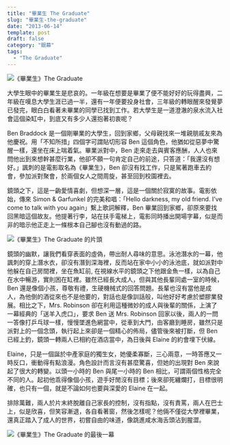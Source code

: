 ```yaml
---
title: "畢業生 The Graduate"
slug: "畢業生-the-graduate"
date: "2013-06-14"
template: post
draft: false
category: "銀幕"
tags:
  - "The Graduate"
---
```


![《畢業生》The Graduate](/media/graduate-3.jpeg)

大學生眼中的畢業生是悲哀的。一年級在想要是畢業了便不能好好的玩得盡興，二年級在嘆息大學生涯已過一半，還有一年便要投身社會，三年級的轉眼醒來發覺夢已發完，眼白白看著未畢業的同學已找到工作。若大學生是一道澄澈的泉水流入社會這個染缸中，到底又有多少人還抱著初衷呢？

Ben Braddock 是一個剛畢業的大學生，回到家鄉，父母親找來一堆親朋戚友來為他慶祝。用「不知所措」四個字可謂貼切形容 Ben 這個角色，他猶如從惡夢中驚醒一樣，還坐在床上喘着氣。畢業派對中，Ben 走來走去與賓客應酬，人人也來問他出到來想幹甚麼行業，他卻不願一句肯定自己的前途，只答道：「我還沒有想好。」諷刺的是電影取名為《畢業生》，Ben 卻沒有找工作，只是駕著跑車去約會，參加派對聚會，於兩個女人之間周旋，甚至回到校園裡去。

鏡頭之下，這是一齣愛情喜劇，但想深一層，這是一個關於寂寞的故事。電影依始，傳來 Simon & Garfunkel 的完美和唱：「Hello darkness, my old friend. I’ve come to talk with you again」繫上歌詞解釋，Ben 畢業回到家鄉，卻原來要找回黑暗這個故友。他提著行李，站在扶手電梯上，電影同時播出開場字幕，似是而非的暗示他正走上一條根本自己腳也沒有動過的路。

![《畢業生》The Graduate 的片頭](/media/graduate-2.jpg)

鏡頭的幽默，讓我們看穿表面的虛偽，帶出耐人尋味的意思。泳池潛水的一幕，他諷刺的穿上潛水衣，卻沒有潛到深海裡，反而站在家中小小的泳池底，就如派對中他躲在自己房間裡，坐在魚缸前, 在視線水平的鏡頭之下他跟金魚一樣，以為自己在水中暢游，實則困在缸裡。雖然已經長大成人，但與其他長輩同處一室的時候，Ben 還是像個小孩，尊敬有禮，生硬機械式的回答問題。長輩也沒有當他是成人，為他倒的酒從來也不是他要的，對話也是像訓話般，叫他好好考慮於塑膠業發展。相比之下，Mrs. Robinson 卻在利用這種微妙的成人與後輩的關係，上演了一幕經典的「送羊入虎口」，要求 Ben 送 Mrs. Robinson 回家以後，兩人的一問一答像打乒乓球一樣，慢慢墜進色網當中，從車到大門，由客廳到睡房，雖然只是派對上的一個念頭，執行起上來卻是一個精心的佈局，儘管後來被打斷，但 Ben 已經上釣，鏡頭一轉兩人已相約在酒店當中，為日後與 Elaine 的約會埋下伏線。

Elaine，只是一個誕於中產家庭的獨生女，她優柔寡斷，三心兩意，一時答應又一時反口，衝動得有點浪漫。角色設計而言沒有甚麼驚喜，但她的出現對 Ben 來說起了很大的轉變。以頭一小時的 Ben 與尾一小時的 Ben 相比，可謂兩個性格完全不同的人。起初他乖得像個小孩，遊手好閒沒有目標；後來卻死纏爛打，目標很明確，也只有一個，就是不論如何也要與深愛的 Elaine 在一起。

排除萬難，兩人於片末終脫離自己家長的控制，沒有指點，沒有責罵，兩人在巴士上，似是欣喜，但笑容漸退，各自看著窗，然後怎樣呢？他倆不僅從大學裡畢業，還真正踏入了成人的世界，初嘗自由的味道，像跳進咸水海舌頭沾到腥澀。

![《畢業生》The Graduate 的最後一幕](/media/graduate-1.jpg)
